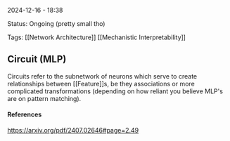 2024-12-16 - 18:38

Status: Ongoing (pretty small tho)

Tags: [[Network Architecture]] [[Mechanistic Interpretability]]

## **Circuit (MLP)**

Circuits refer to the subnetwork of neurons which serve to create relationships between [[Feature]]s, be they associations or more complicated transformations (depending on how reliant you believe MLP's are on pattern matching).

#### **References**
https://arxiv.org/pdf/2407.02646#page=2.49
